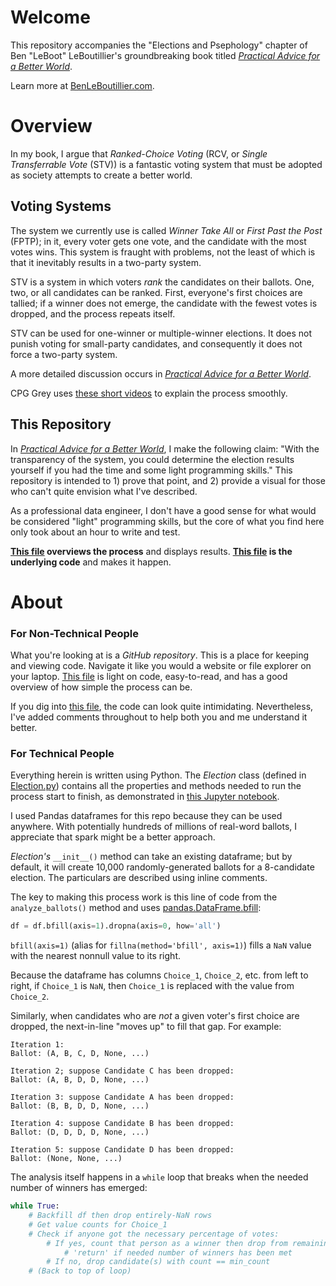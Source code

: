 # Welcome
This repository accompanies the "Elections and Psephology" chapter of Ben "LeBoot" LeBoutillier's groundbreaking book titled [*Practical Advice for a Better World*](https://benleboutillier.com/books/Practical_Advice).

Learn more at [BenLeBoutillier.com](https://BenLeBoutillier.com).

# Overview
In my book, I argue that *Ranked-Choice Voting* (RCV, or *Single Transferrable Vote* (STV)) is a fantastic voting system that must be adopted as society attempts to create a better world.

## Voting Systems
The system we currently use is called *Winner Take All* or *First Past the Post* (FPTP); in it, every voter gets one vote, and the candidate with the most votes wins. This system is fraught with problems, not the least of which is that it inevitably results in a two-party system.

STV is a system in which voters *rank* the candidates on their ballots. One, two, or all candidates can be ranked. First, everyone's first choices are tallied; if a winner does not emerge, the candidate with the fewest votes is dropped, and the process repeats itself.

STV can be used for one-winner or multiple-winner elections. It does not punish voting for small-party candidates, and consequently it does not force a two-party system.

A more detailed discussion occurs in [*Practical Advice for a Better World*](https://benleboutillier.com/books/Practical_Advice).

CPG Grey uses [these short videos](https://www.cgpgrey.com/politics-in-the-animal-kingdom/) to explain the process smoothly. 

## This Repository
In [*Practical Advice for a Better World*](https://benleboutillier.com/books/Practical_Advice), I make the following claim: "With the transparency of the system, you could determine the election results yourself if you had the time and some light programming skills." This repository is intended to 1) prove that point, and 2) provide a visual for those who can't quite envision what I've described.

As a professional data engineer, I don't have a good sense for what would be considered "light" programming skills, but the core of what you find here only took about an hour to write and test.

**[This file](./summary_of_process.ipynb) overviews the process** and displays results. **[This file](./Election.py) is the underlying code** and makes it happen.

# About

### For Non-Technical People
What you're looking at is a *GitHub repository*. This is a place for keeping and viewing code. Navigate it like you would a website or file explorer on your laptop. [This file](./summary_of_process.ipynb) is light on code, easy-to-read, and has a good overview of how simple the process can be.

If you dig into [this file](./Election.py), the code can look quite intimidating. Nevertheless, I've added comments throughout to help both you and me understand it better.

### For Technical People
Everything herein is written using Python. The *Election* class (defined in [Election.py](Election.py)) contains all the properties and methods needed to run the process start to finish, as demonstrated in [this Jupyter notebook](./summary_of_process.ipynb).

I used Pandas dataframes for this repo because they can be used anywhere. With potentially hundreds of millions of real-word ballots, I appreciate that spark might be a better approach.

*Election's* `__init__()` method can take an existing dataframe; but by default, it will create 10,000 randomly-generated ballots for a 8-candidate election. The particulars are described using inline comments.

The key to making this process work is this line of code from the `analyze_ballots()` method and uses [pandas.DataFrame.bfill](https://pandas.pydata.org/pandas-docs/stable/reference/api/pandas.DataFrame.bfill.html):
```python
df = df.bfill(axis=1).dropna(axis=0, how='all')
```
`bfill(axis=1)` (alias for `fillna(method='bfill', axis=1)`) fills a `NaN` value with the nearest nonnull value to its right.

Because the dataframe has columns `Choice_1`, `Choice_2`, etc. from left to right, if `Choice_1` is `NaN`, then `Choice_1` is replaced with the value from `Choice_2`.

Similarly, when candidates who are *not* a given voter's first choice are dropped, the next-in-line "moves up" to fill that gap. For example:
```console
Iteration 1:
Ballot: (A, B, C, D, None, ...)

Iteration 2; suppose Candidate C has been dropped:
Ballot: (A, B, D, D, None, ...)

Iteration 3: suppose Candidate A has been dropped:
Ballot: (B, B, D, D, None, ...)

Iteration 4: suppose Candidate B has been dropped:
Ballot: (D, D, D, D, None, ...)

Iteration 5: suppose Candidate D has been dropped:
Ballot: (None, None, ...)
```

The analysis itself happens in a `while` loop that breaks when the needed number of winners has emerged:
```python
while True:
    # Backfill df then drop entirely-NaN rows
    # Get value counts for Choice_1
    # Check if anyone got the necessary percentage of votes:
        # If yes, count that person as a winner then drop from remaining options
            # 'return' if needed number of winners has been met
        # If no, drop candidate(s) with count == min_count
    # (Back to top of loop)
```